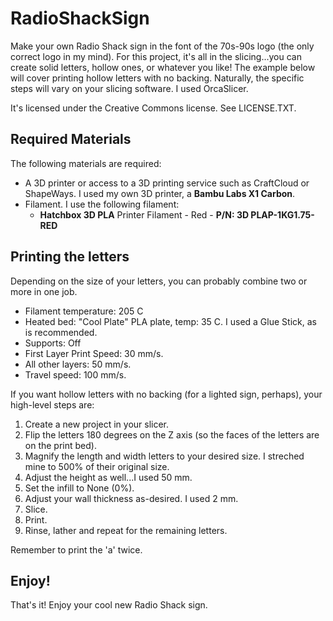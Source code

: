 # RadioShackSign

Make your own Radio Shack sign in the font of the 70s-90s logo (the only correct logo in my mind).  For this project, it's all in the slicing...you can create solid letters, hollow ones, or whatever you like!  The example below will cover printing hollow letters with no backing.  Naturally, the specific steps will vary on your slicing software.  I used OrcaSlicer.

It's licensed under the Creative Commons license.  See LICENSE.TXT.

## Required Materials

The following materials are required:

- A 3D printer or access to a 3D printing service such as CraftCloud or ShapeWays.  I used my own 3D printer, a **Bambu Labs X1 Carbon**.
- Filament.  I use the following filament:
    - **Hatchbox 3D PLA** Printer Filament - Red - **P/N: 3D PLAP-1KG1.75-RED**

## Printing the letters

Depending on the size of your letters, you can probably combine two or more in one job.  

* Filament temperature: 205 C
* Heated bed: "Cool Plate" PLA plate, temp: 35 C.  I used a Glue Stick, as is recommended.
* Supports: Off
* First Layer Print Speed: 30 mm/s.
* All other layers: 50 mm/s.
* Travel speed: 100 mm/s.

If you want hollow letters with no backing (for a lighted sign, perhaps), your high-level steps are:

1. Create a new project in your slicer.
1. Flip the letters 180 degrees on the Z axis (so the faces of the letters are on the print bed).
1. Magnify the length and width letters to your desired size.  I streched mine to 500% of their original size.
1. Adjust the height as well...I used 50 mm.
1. Set the infill to None (0%).
1. Adjust your wall thickness as-desired.  I used 2 mm.
1. Slice.
1. Print.
1. Rinse, lather and repeat for the remaining letters.

Remember to print the 'a' twice.

## Enjoy!

That's it!  Enjoy your cool new Radio Shack sign.  